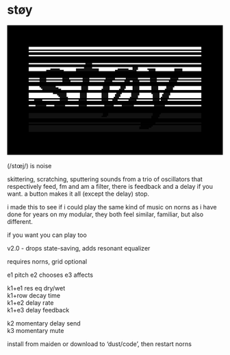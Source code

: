 # støy

![støy](screenshot.png)

(/stœj/) is noise

skittering, scratching, sputtering sounds from a trio of oscillators that respectively feed, fm and am a filter, there is feedback and a delay if you want. a button makes it all (except the delay) stop.

i made this to see if i could play the same kind of music on norns as i have done for years on my modular, they both feel similar, familiar, but also different.

if you want you can play too

v2.0 - drops state-saving, adds resonant equalizer


requires norns, grid optional



e1 pitch
e2 chooses
e3 affects

k1+e1 res eq dry/wet  
k1+row decay time  
k1+e2 delay rate  
k1+e3 delay feedback  

k2 momentary delay send  
k3 momentary mute  



install from maiden or download to ‘dust/code’, then restart norns

